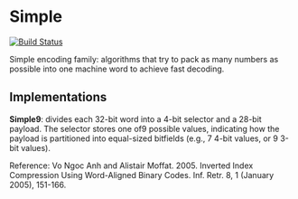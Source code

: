 # Simple
[![Build Status](https://travis-ci.org/amallia/Simple.svg?branch=master)](https://travis-ci.org/amallia/Simple)

Simple encoding family: algorithms that try to pack as many numbers as possible into one machine word to achieve fast decoding.

## Implementations

**Simple9**: divides each 32-bit word into a 4-bit selector and a 28-bit payload. The selector stores one of9 possible values, indicating how the payload is partitioned into equal-sized bitfields (e.g., 7 4-bit values, or 9 3-bit values).

Reference: Vo Ngoc Anh and Alistair Moffat. 2005. Inverted Index Compression Using Word-Aligned Binary Codes. Inf. Retr. 8, 1 (January 2005), 151-166.